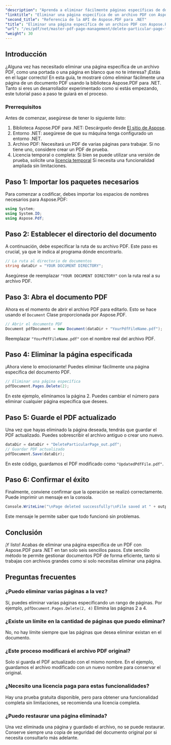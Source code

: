 ```yaml
---
"description": "Aprenda a eliminar fácilmente páginas específicas de documentos PDF con la potente biblioteca Aspose.PDF para .NET. Esta guía paso a paso es perfecta para desarrolladores de todos los niveles que buscan optimizar la gestión de PDF."
"linktitle": "Eliminar una página específica de un archivo PDF con Aspose.PDF"
"second_title": "Referencia de la API de Aspose.PDF para .NET"
"title": "Eliminar una página específica de un archivo PDF con Aspose.PDF"
"url": "/es/pdf/net/master-pdf-page-management/delete-particular-page-from-pdf-files/"
"weight": 30
---
```


## Introducción

¿Alguna vez has necesitado eliminar una página específica de un archivo PDF, como una portada o una página en blanco que no te interesa? ¡Estás en el lugar correcto! En esta guía, te mostraré cómo eliminar fácilmente una página de un documento PDF usando la biblioteca Aspose.PDF para .NET. Tanto si eres un desarrollador experimentado como si estás empezando, este tutorial paso a paso te guiará en el proceso.

### Prerrequisitos

Antes de comenzar, asegúrese de tener lo siguiente listo:

1. Biblioteca Aspose.PDF para .NET: Descárguelo desde [El sitio de Aspose](https://releases.aspose.com/pdf/net/).
2. Entorno .NET: asegúrese de que su máquina tenga configurado un entorno .NET.
3. Archivo PDF: Necesitará un PDF de varias páginas para trabajar. Si no tiene uno, considere crear un PDF de prueba.
4. Licencia temporal o completa: Si bien se puede utilizar una versión de prueba, solicite una [licencia temporal](https://purchase.aspose.com/temporary-license/) Si necesita una funcionalidad ampliada sin limitaciones.

## Paso 1: Importar los paquetes necesarios

Para comenzar a codificar, debes importar los espacios de nombres necesarios para Aspose.PDF:

```csharp
using System;
using System.IO;
using Aspose.Pdf;
```

## Paso 2: Establecer el directorio del documento

A continuación, debe especificar la ruta de su archivo PDF. Este paso es crucial, ya que le indica al programa dónde encontrarlo.

```csharp
// La ruta al directorio de documentos
string dataDir = "YOUR DOCUMENT DIRECTORY";
```

Asegúrese de reemplazar `"YOUR DOCUMENT DIRECTORY"` con la ruta real a su archivo PDF.

## Paso 3: Abra el documento PDF

Ahora es el momento de abrir el archivo PDF para editarlo. Esto se hace usando el `Document` Clase proporcionada por Aspose.PDF.

```csharp
// Abrir el documento PDF
Document pdfDocument = new Document(dataDir + "YourPdfFileName.pdf");
```

Reemplazar `"YourPdfFileName.pdf"` con el nombre real del archivo PDF.

## Paso 4: Eliminar la página especificada

¡Ahora viene lo emocionante! Puedes eliminar fácilmente una página específica del documento PDF.

```csharp
// Eliminar una página específica
pdfDocument.Pages.Delete(2);
```

En este ejemplo, eliminamos la página 2. Puedes cambiar el número para eliminar cualquier página específica que desees.

## Paso 5: Guarde el PDF actualizado

Una vez que hayas eliminado la página deseada, tendrás que guardar el PDF actualizado. Puedes sobrescribir el archivo antiguo o crear uno nuevo.

```csharp
dataDir = dataDir + "DeleteParticularPage_out.pdf";
// Guardar PDF actualizado
pdfDocument.Save(dataDir);
```

En este código, guardamos el PDF modificado como `"UpdatedPdfFile.pdf"`.

## Paso 6: Confirmar el éxito

Finalmente, conviene confirmar que la operación se realizó correctamente. Puede imprimir un mensaje en la consola.

```csharp
Console.WriteLine("\nPage deleted successfully!\nFile saved at " + outputFilePath);
```

Este mensaje le permite saber que todo funcionó sin problemas.

## Conclusión

¡Y listo! Acabas de eliminar una página específica de un PDF con Aspose.PDF para .NET en tan solo seis sencillos pasos. Este sencillo método te permite gestionar documentos PDF de forma eficiente, tanto si trabajas con archivos grandes como si solo necesitas eliminar una página.

## Preguntas frecuentes

### ¿Puedo eliminar varias páginas a la vez?  
Sí, puedes eliminar varias páginas especificando un rango de páginas. Por ejemplo, `pdfDocument.Pages.Delete(2, 4)` Elimina las páginas 2 a 4.

### ¿Existe un límite en la cantidad de páginas que puedo eliminar?  
No, no hay límite siempre que las páginas que desea eliminar existan en el documento.

### ¿Este proceso modificará el archivo PDF original?  
Solo si guarda el PDF actualizado con el mismo nombre. En el ejemplo, guardamos el archivo modificado con un nuevo nombre para conservar el original.

### ¿Necesito una licencia paga para estas funcionalidades?  
Hay una prueba gratuita disponible, pero para obtener una funcionalidad completa sin limitaciones, se recomienda una licencia completa.

### ¿Puedo restaurar una página eliminada?  
Una vez eliminada una página y guardado el archivo, no se puede restaurar. Conserve siempre una copia de seguridad del documento original por si necesita consultarlo más adelante.